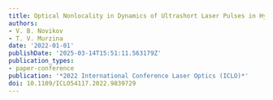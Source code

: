 ```yaml
---
title: Optical Nonlocality in Dynamics of Ultrashort Laser Pulses in Hyperbolic Metamaterials
authors:
- V. B. Novikov
- T. V. Murzina
date: '2022-01-01'
publishDate: '2025-03-14T15:51:11.563179Z'
publication_types:
- paper-conference
publication: '*2022 International Conference Laser Optics (ICLO)*'
doi: 10.1109/ICLO54117.2022.9839729
---
```

